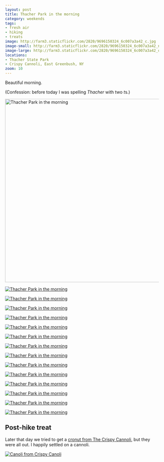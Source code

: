 ```yaml
---
layout: post
title: Thacher Park in the morning
category: weekends
tags:
- fresh air
- hiking
- treats
image: http://farm3.staticflickr.com/2820/9696150324_6c007a3a42_c.jpg
image-small: http://farm3.staticflickr.com/2820/9696150324_6c007a3a42_n.jpg
image-large: http://farm3.staticflickr.com/2820/9696150324_6c007a3a42_o.jpg
locations: 
- Thacher State Park
- Crispy Cannoli, East Greenbush, NY
zoom: 10
---
```


Beautiful morning.

(Confession: before today I was spelling *Thacher* with two *t*s.)

<a href="http://www.flickr.com/photos/91218249@N05/9692900569/" title="Thacher Park in the morning by katydecorah, on Flickr"><img alt="Thacher Park in the morning" class="pop-out" height="600" src="http://farm6.staticflickr.com/5529/9692900569_1cdc926e2b_c.jpg"></a>

<a href="http://www.flickr.com/photos/91218249@N05/9696132770/" title="Thacher Park in the morning by katydecorah, on Flickr"><img alt="Thacher Park in the morning" class="img-half" src="http://farm4.staticflickr.com/3665/9696132770_1d2096984d_c.jpg"></a>

<a href="http://www.flickr.com/photos/91218249@N05/9692905499/" title="Thacher Park in the morning by katydecorah, on Flickr"><img alt="Thacher Park in the morning" class="img-half" src="http://farm8.staticflickr.com/7365/9692905499_e4ae79637c_c.jpg"></a>

<a href="http://www.flickr.com/photos/91218249@N05/9692904177/" title="Thacher Park in the morning by katydecorah, on Flickr"><img alt="Thacher Park in the morning" class="img-half" src="http://farm8.staticflickr.com/7312/9692904177_e1762d9d4a_c.jpg"></a>

<a href="http://www.flickr.com/photos/91218249@N05/9696138064/" title="Thacher Park in the morning by katydecorah, on Flickr"><img alt="Thacher Park in the morning" class="img-half" src="http://farm6.staticflickr.com/5518/9696138064_d6b5fd9ca6_c.jpg"></a>

<a href="http://www.flickr.com/photos/91218249@N05/9696146100/" title="Thacher Park in the morning by katydecorah, on Flickr"><img alt="Thacher Park in the morning" class="img-half" src="http://farm4.staticflickr.com/3799/9696146100_afff6ca7c6_c.jpg"></a>

<a href="http://www.flickr.com/photos/91218249@N05/9696139540/" title="Thacher Park in the morning by katydecorah, on Flickr"><img alt="Thacher Park in the morning" class="img-half" src="http://farm3.staticflickr.com/2890/9696139540_6f99654f8d_c.jpg"></a>

<a href="http://www.flickr.com/photos/91218249@N05/9692910219/" title="Thacher Park in the morning by katydecorah, on Flickr"><img alt="Thacher Park in the morning" class="img-half" src="http://farm4.staticflickr.com/3831/9692910219_054c1e42b9_c.jpg"></a>

<a href="http://www.flickr.com/photos/91218249@N05/9696141838/" title="Thacher Park in the morning by katydecorah, on Flickr"><img alt="Thacher Park in the morning" class="img-half" src="http://farm4.staticflickr.com/3822/9696141838_a52065d8b3_c.jpg"></a>

<a href="http://www.flickr.com/photos/91218249@N05/9692913673/" title="Thacher Park in the morning by katydecorah, on Flickr"><img alt="Thacher Park in the morning" class="img-half" src="http://farm4.staticflickr.com/3684/9692913673_83749ae689_c.jpg"></a>

<a href="http://www.flickr.com/photos/91218249@N05/9696152094/" title="Thacher Park in the morning by katydecorah, on Flickr"><img alt="Thacher Park in the morning" class="img-half" src="http://farm3.staticflickr.com/2866/9696152094_60b0dd1e9a_c.jpg"></a>

<a href="http://www.flickr.com/photos/91218249@N05/9696148238/" title="Thacher Park in the morning by katydecorah, on Flickr"><img alt="Thacher Park in the morning" class="img-half" src="http://farm3.staticflickr.com/2819/9696148238_4cbaaaa0f4_c.jpg"></a>

<a href="http://www.flickr.com/photos/91218249@N05/9696150324/" title="Thacher Park in the morning by katydecorah, on Flickr"><img alt="Thacher Park in the morning" class="pop-out" src="http://farm3.staticflickr.com/2820/9696150324_6c007a3a42_c.jpg"></a>

<a href="http://www.flickr.com/photos/91218249@N05/9692924343/" title="Thacher Park in the morning by katydecorah, on Flickr"><img alt="Thacher Park in the morning" class="img-split-tall" src="http://farm6.staticflickr.com/5443/9692924343_aa3cf2200d_c.jpg"></a>

<a href="http://www.flickr.com/photos/91218249@N05/9696156208/" title="Thacher Park in the morning by katydecorah, on Flickr"><img alt="Thacher Park in the morning" src="http://farm4.staticflickr.com/3784/9696156208_5ebb1cfa9a_c.jpg" class="img-split-wide"></a>

## Post-hike treat

Later that day we tried to get a [cronut from The Crispy Cannoli](http://alloveralbany.com/archive/2013/08/26/trying-the-apple-cider-croissant-donut-at-the-cris), but they were all out. I happily settled on a cannoli.

<a href="http://www.flickr.com/photos/91218249@N05/9696130178/" title="Canoli from Crispy Canoli by katydecorah, on Flickr"><img src="http://farm6.staticflickr.com/5482/9696130178_195a66632b_c.jpg" class="pop-out" alt="Canoli from Crispy Canoli"></a>
